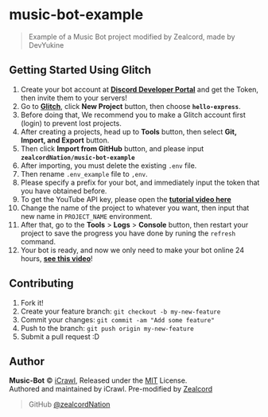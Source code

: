# music-bot-example

> Example of a Music Bot project modified by Zealcord, made by DevYukine

## Getting Started Using Glitch

1.  Create your bot account at **[Discord Developer Portal](https://discordapp.com/developers)** and get the Token, then invite them to your servers!
2.  Go to **[Glitch](https://glitch.com)**, click **New Project** button, then choose **`hello-express`**.
3.  Before doing that, We recommend you to make a Glitch account first (login) to prevent lost projects.
4.  After creating a projects, head up to **Tools** button, then select **Git, Import, and Export** button.
5.  Then click **Import from GitHub** button, and please input **`zealcordNation/music-bot-example`**
6.  After importing, you must delete the existing `.env` file.
7.  Then rename `.env_example` file to `,env`.
8.  Please specify a prefix for your bot, and immediately input the token that you have obtained before.
9.  To get the YouTube API key, please open the **[tutorial video here](https://youtu.be/3jZ5vnv-LZc?t=7)**
10.  Change the name of the project to whatever you want, then input that new name in `PROJECT_NAME` environment.
11.  After that, go to the **Tools** > **Logs** > **Console** button, then restart your project to save the progress you have done by runing the `refresh` command.
12.  Your bot is ready, and now we only need to make your bot online 24 hours, **[see this video](https://youtu.be/-5ptk-Klfcw?t=69)**!

## Contributing

1.  Fork it!
2.  Create your feature branch: `git checkout -b my-new-feature`
3.  Commit your changes: `git commit -am "Add some feature"`
4.  Push to the branch: `git push origin my-new-feature`
5.  Submit a pull request :D

## Author

**Music-Bot** © [iCrawl](https://github.com/iCrawl), Released under the [MIT](https://github.com/zealcordNation/music-bot-example/blob/master/LICENSE.md) License.<br>
Authored and maintained by iCrawl. Pre-modified by [Zealcord](https://github.com/zealcordNation)

> GitHub [@zealcordNation](https://github.com/zealcordNation)